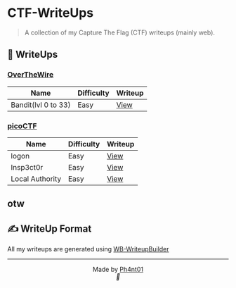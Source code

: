 
# CTF-WriteUps

> A collection of my Capture The Flag (CTF) writeups (mainly web).



## 🔐 WriteUps

### [OverTheWire](./OverTheWire)

| Name                | Difficulty | Writeup                                |
| ------------------- | ---------- | -------------------------------------- |
| Bandit(lvl 0 to 33) | Easy       | [View](./OverTheWire/BanditLVL0-33.md) |




### [picoCTF](./picoCTF)

| Name            | Difficulty | Writeup                              |
| --------------- | ---------- | ------------------------------------ |
| logon           | Easy       | [View](./picoCTF/logon.md)           |
| Insp3ct0r       | Easy       | [View](./picoCTF/insp3ct0r.md)       |
| Local Authority | Easy       | [View](./picoCTF/local_authority.md) |

otw
---


## ✍️ WriteUp Format
All my writeups are generated using [WB-WriteupBuilder](https://github.com/Ph4nt01/WB-WriteupBuilder)

---

<p align="center">
  Made by <a href="https://github.com/Ph4nt01">Ph4nt01</a><br>
  <em>🚀</em>
</p>
